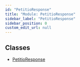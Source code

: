 ```yaml
---
id: "PetitioResponse"
title: "Module: PetitioResponse"
sidebar_label: "PetitioResponse"
sidebar_position: 0
custom_edit_url: null
---
```


## Classes

- [PetitioResponse](../classes/PetitioResponse.PetitioResponse-1.md)
